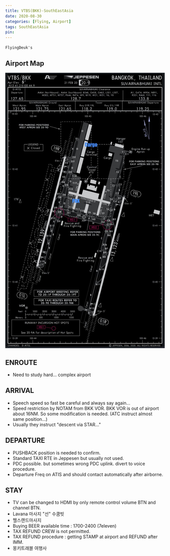 ```yaml
---
title: VTBS(BKK)-SouthEastAsia
date: 2020-08-30
categories: [Flying, Airport]
tags: SouthEastAsia
pin:
---
```

`FlyingDeuk's`
>


## Airport Map
![bkk](/img/flying/airport/bkk_ap.jpg)

## ENROUTE
- Need to study hard... complex airport

## ARRIVAL
- Speech speed so fast be careful and always say again...
- Speed restriction by NOTAM from BKK VOR. BKK VOR is out of airport about 16NM. So some modification is needed. (ATC instruct almost same position…)
- Usually they instruct "descent via STAR…"



## DEPARTURE
- PUSHBACK position is needed to confirm.
- Standard TAXI RTE in Jeppesen but usually not used.
- PDC possible. but sometimes wrong PDC uplink. divert to  voice procedure.
- Departure Freq on ATIS and should contact automatically after airborne.

## STAY
- TV can be changed to HDMI by only remote control volume BTN and channel BTN.
- Lavana 마사지 "선" 수쿰빗
- 헬스랜드마사지
- Buying BEER available time : 1700-2400 (7eleven)
- TAX REFUND CREW is not permitted.
- TAX REFUND procedure : getting STAMP at airport and REFUND after IMM.
- 몽키트래블 여행사
